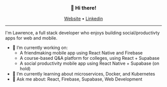 <h3 align="center">👋 Hi there!</h3>
<p align="center">
  <a href="https://lawrencelin.me/">Website</a> •
  <a href="https://www.linkedin.com/in/lawrencelin101/">Linkedin</a>
</p>

---

I'm Lawrence, a full stack developer who enjoys building social/productivty apps for web and mobile.

- 🔭 I’m currently working on:
  - A friendmaking mobile app using React Native and Firebase
  - A course-based Q&A platform for colleges, using React + Supabase
  - A social productivity mobile app using React Native + Supabase (on hold)
- 🌱 I’m currently learning about microservices, Docker, and Kubernetes
- 💬 Ask me about: React, Firebase, Supabase, Web Development 

<!--
**law-lin/law-lin** is a ✨ _special_ ✨ repository because its `README.md` (this file) appears on your GitHub profile.

Here are some ideas to get you started:

- 🔭 I’m currently working on ...
- 🌱 I’m currently learning ...
- 👯 I’m looking to collaborate on ...
- 🤔 I’m looking for help with ...
- 💬 Ask me about ...
- 📫 How to reach me: ...
- 😄 Pronouns: ...
- ⚡ Fun fact: ...
-->
